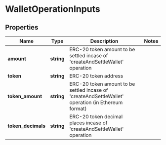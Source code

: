 # WalletOperationInputs

## Properties
Name | Type | Description | Notes
------------ | ------------- | ------------- | -------------
**amount** | **string** | ERC-20 token amount to be settled incase of 'createAndSettleWallet' operation |
**token** | **string** | ERC-20 token address |
**token_amount** | **string** | ERC-20 token amount to be settled incase of 'createAndSettleWallet' operation (in Ethereum format) |
**token_decimals** | **string** | ERC-20 token decimal places incase of 'createAndSettleWallet' operation|


